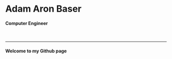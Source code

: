 <span>
<h1>Adam Aron Baser</h1>
<h4>Computer Engineer</h4>
</span>
<br/>
<hr/>
<h4>Welcome to my Github page<h4/>
